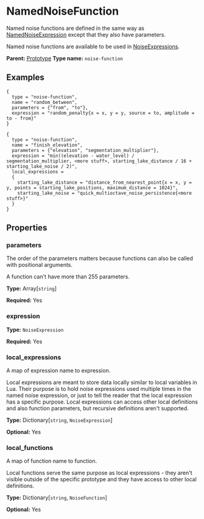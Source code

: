# NamedNoiseFunction

Named noise functions are defined in the same way as [NamedNoiseExpression](prototype:NamedNoiseExpression) except that they also have parameters.

Named noise functions are available to be used in [NoiseExpressions](prototype:NoiseExpression).

**Parent:** [Prototype](Prototype.md)
**Type name:** `noise-function`

## Examples

```
{
  type = "noise-function",
  name = "random_between",
  parameters = {"from", "to"},
  expression = "random_penalty{x = x, y = y, source = to, amplitude = to - from}"
}
```

```
{
  type = "noise-function",
  name = "finish_elevation",
  parameters = {"elevation", "segmentation_multiplier"},
  expression = "min((elevation - water_level) / segmentation_multiplier, <more stuff>, starting_lake_distance / 16 + starting_lake_noise / 2)",
  local_expressions =
  {
    starting_lake_distance = "distance_from_nearest_point{x = x, y = y, points = starting_lake_positions, maximum_distance = 1024}",
    starting_lake_noise = "quick_multioctave_noise_persistence{<more stuff>}"
  }
}
```

## Properties

### parameters

The order of the parameters matters because functions can also be called with positional arguments.

A function can't have more than 255 parameters.

**Type:** Array[`string`]

**Required:** Yes

### expression

**Type:** `NoiseExpression`

**Required:** Yes

### local_expressions

A map of expression name to expression.

Local expressions are meant to store data locally similar to local variables in Lua. Their purpose is to hold noise expressions used multiple times in the named noise expression, or just to tell the reader that the local expression has a specific purpose. Local expressions can access other local definitions and also function parameters, but recursive definitions aren't supported.

**Type:** Dictionary[`string`, `NoiseExpression`]

**Optional:** Yes

### local_functions

A map of function name to function.

Local functions serve the same purpose as local expressions - they aren't visible outside of the specific prototype and they have access to other local definitions.

**Type:** Dictionary[`string`, `NoiseFunction`]

**Optional:** Yes

